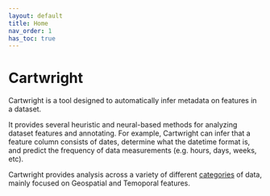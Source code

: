 ```yaml
---
layout: default
title: Home
nav_order: 1
has_toc: true
---
```


# Cartwright

Cartwright is a tool designed to automatically infer metadata on features in a dataset.

It provides several heuristic and neural-based methods for analyzing dataset features and annotating. For example, Cartwright can infer that a feature column consists of dates, determine what the datetime format is, and predict the frequency of data measurements (e.g. hours, days, weeks, etc).

Cartwright provides analysis across a variety of different [categories](./categories) of data, mainly focused on Geospatial and Temoporal features.